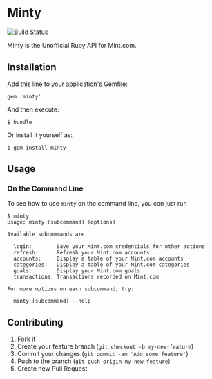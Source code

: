 # Minty

[![Build Status](https://travis-ci.org/mattdbridges/minty.svg?branch=master)](https://travis-ci.org/mattdbridges/minty)

Minty is the Unofficial Ruby API for Mint.com.

## Installation

Add this line to your application's Gemfile:

    gem 'minty'

And then execute:

    $ bundle

Or install it yourself as:

    $ gem install minty

## Usage

### On the Command Line

To see how to use `minty` on the command line, you can just run

    $ minty
    Usage: minty [subcommand] [options]

    Available subcommands are:

      login:        Save your Mint.com credentials for other actions
      refresh:      Refresh your Mint.com accounts
      accounts:     Display a table of your Mint.com accounts
      categories:   Display a table of your Mint.com categories
      goals:        Display your Mint.com goals
      transactions: Transactions recorded on Mint.com

    For more options on each subcommand, try:

      minty [subcommand] --help

## Contributing

1. Fork it
2. Create your feature branch (`git checkout -b my-new-feature`)
3. Commit your changes (`git commit -am 'Add some feature'`)
4. Push to the branch (`git push origin my-new-feature`)
5. Create new Pull Request
